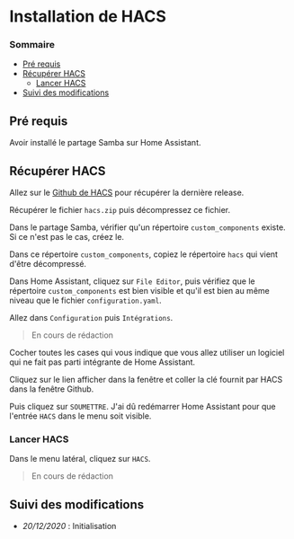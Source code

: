 # Installation de HACS

### Sommaire

- [Pré requis](#pré-requis)
- [Récupérer HACS](#récupérer-hacs)
  - [Lancer HACS](#lancer-hacs)
- [Suivi des modifications](#suivi-des-modifications)

## Pré requis

Avoir installé le partage Samba sur Home Assistant.

## Récupérer HACS

Allez sur le [Github de HACS](https://github.com/hacs/integration/releases/) pour récupérer la dernière release.

Récupérer le fichier `hacs.zip` puis décompressez ce fichier.

Dans le partage Samba, vérifier qu'un répertoire `custom_components` existe. Si ce n'est pas le cas, créez le.

Dans ce répertoire `custom_components`, copiez le répertoire `hacs` qui vient d'être décompressé.

Dans Home Assistant, cliquez sur `File Editor`, puis vérifiez que le répertoire `custom_components` est bien visible et qu'il est bien au même niveau que le fichier `configuration.yaml`.

Allez dans `Configuration` puis `Intégrations`.

> En cours de rédaction

Cocher toutes les cases qui vous indique que vous allez utiliser un logiciel qui ne fait pas parti intégrante de Home Assistant.

Cliquez sur le lien afficher dans la fenêtre et coller la clé fournit par HACS dans la fenêtre Github.

Puis cliquez sur `SOUMETTRE`. J'ai dû redémarrer Home Assistant pour que l'entrée `HACS` dans le menu soit visible.

### Lancer HACS

Dans le menu latéral, cliquez sur `HACS`.

> En cours de rédaction

## Suivi des modifications

- *20/12/2020* : Initialisation
